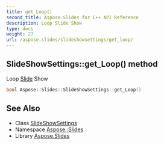 ```yaml
---
title: get_Loop()
second_title: Aspose.Slides for C++ API Reference
description: Loop Slide Show
type: docs
weight: 27
url: /aspose.slides/slideshowsettings/get_loop/
---
```

## SlideShowSettings::get_Loop() method


Loop [Slide](../../slide/) Show

```cpp
bool Aspose::Slides::SlideShowSettings::get_Loop()
```

## See Also

* Class [SlideShowSettings](../)
* Namespace [Aspose::Slides](../../)
* Library [Aspose.Slides](../../../)